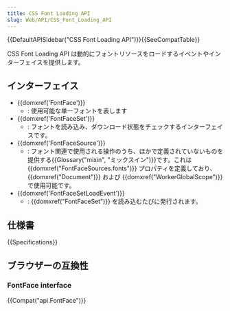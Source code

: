 ```yaml
---
title: CSS Font Loading API
slug: Web/API/CSS_Font_Loading_API
---
```


{{DefaultAPISidebar("CSS Font Loading API")}}{{SeeCompatTable}}

CSS Font Loading API は動的にフォントリソースをロードするイベントやインターフェイスを提供します。

## インターフェイス

- {{domxref('FontFace')}}
  - : 使用可能な単一フォントを表します
- {{domxref('FontFaceSet')}}
  - : フォントを読み込み、ダウンロード状態をチェックするインターフェイスです。
- {{domxref('FontFaceSource')}}
  - : フォント関連で使用される操作のうち、ほかで定義されていないものを提供する{{Glossary("mixin", "ミックスイン")}}です。これは {{domxref("FontFaceSources.fonts")}} プロパティを定義しており、 {{domxref("Document")}} および {{domxref("WorkerGlobalScope")}} で使用可能です。
- {{domxref('FontFaceSetLoadEvent')}}
  - : {{domxref("FontFaceSet")}} を読み込むたびに発行されます。

## 仕様書

{{Specifications}}

## ブラウザーの互換性

### FontFace interface

{{Compat("api.FontFace")}}
